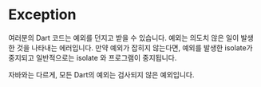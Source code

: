 # Exception

여러분의 Dart 코드는 예외를 던지고 받을 수 있습니다. 예외는 의도치 않은 일이 발생한 것을 나타내는 에러입니다. 만약 예외가 잡히지 않는다면, 예외를 발생한 isolate가 중지되고 일반적으로는 isolate 와 프로그램이 중지됩니다.

자바와는 다르게, 모든 Dart의 예외는 검사되지 않은 예외입니다. 